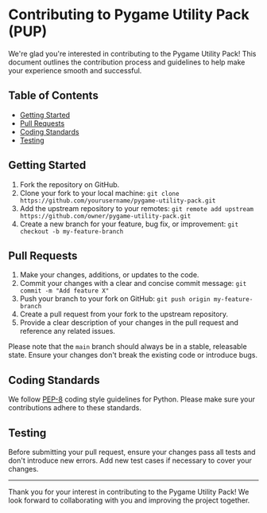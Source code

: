 # Contributing to Pygame Utility Pack (PUP)

We're glad you're interested in contributing to the Pygame Utility Pack! This document outlines the contribution process and guidelines to help make your experience smooth and successful.

## Table of Contents

- [Getting Started](#getting-started)
- [Pull Requests](#pull-requests)
- [Coding Standards](#coding-standards)
- [Testing](#testing)

## Getting Started

1. Fork the repository on GitHub.
2. Clone your fork to your local machine: `git clone https://github.com/yourusername/pygame-utility-pack.git`
3. Add the upstream repository to your remotes: `git remote add upstream https://github.com/owner/pygame-utility-pack.git`
4. Create a new branch for your feature, bug fix, or improvement: `git checkout -b my-feature-branch`

## Pull Requests

1. Make your changes, additions, or updates to the code.
2. Commit your changes with a clear and concise commit message: `git commit -m "Add feature X"`
3. Push your branch to your fork on GitHub: `git push origin my-feature-branch`
4. Create a pull request from your fork to the upstream repository.
5. Provide a clear description of your changes in the pull request and reference any related issues.

Please note that the `main` branch should always be in a stable, releasable state. Ensure your changes don't break the existing code or introduce bugs.

## Coding Standards

We follow [PEP-8](https://www.python.org/dev/peps/pep-0008/) coding style guidelines for Python. Please make sure your contributions adhere to these standards.

## Testing

Before submitting your pull request, ensure your changes pass all tests and don't introduce new errors. Add new test cases if necessary to cover your changes.

---

Thank you for your interest in contributing to the Pygame Utility Pack! We look forward to collaborating with you and improving the project together.
